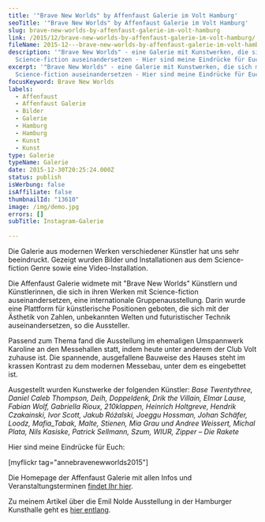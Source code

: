 ```yaml
---
title: '"Brave New Worlds" by Affenfaust Galerie im Volt Hamburg'
seoTitle: '"Brave New Worlds" by Affenfaust Galerie im Volt Hamburg'
slug: brave-new-worlds-by-affenfaust-galerie-im-volt-hamburg
link: /2015/12/brave-new-worlds-by-affenfaust-galerie-im-volt-hamburg/
fileName: 2015-12---brave-new-worlds-by-affenfaust-galerie-im-volt-hamburg.md
description: '"Brave New Worlds" - eine Galerie mit Kunstwerken, die sich mit
  Science-fiction auseinandersetzen - Hier sind meine Eindrücke für Euch.'
excerpt: '"Brave New Worlds" - eine Galerie mit Kunstwerken, die sich mit
  Science-fiction auseinandersetzen - Hier sind meine Eindrücke für Euch.'
focusKeyword: Brave New Worlds
labels:
  - Affenfaust
  - Affenfaust Galerie
  - Bilder
  - Galerie
  - Hamburg
  - Hamburg
  - Kunst
  - Kunst
type: Galerie
typeName: Galerie
date: 2015-12-30T20:25:24.000Z
status: publish
isWerbung: false
isAffiliate: false
thumbnailId: "13610"
image: /img/demo.jpg
errors: []
subTitle: Instagram-Galerie
  
---
```


Die Galerie aus modernen Werken verschiedener Künstler hat uns sehr beeindruckt.
Gezeigt wurden Bilder und Installationen aus dem Science-fiction Genre sowie
eine Video-Installation.

Die Affenfaust Galerie widmete mit "Brave New Worlds" Künstlern und
Künstlerinnen, die sich in ihren Werken mit Science-fiction auseinandersetzen,
eine internationale Gruppenausstellung. Darin wurde eine Plattform für
künstlerische Positionen geboten, die sich mit der Ästhetik von Zahlen,
unbekannten Welten und futuristischer Technik auseinandersetzen, so die
Aussteller.

Passend zum Thema fand die Ausstellung im ehemaligen Umspannwerk Karoline an den
Messehallen statt, indem heute unter anderem der Club Volt zuhause ist. Die
spannende, ausgefallene Bauweise des Hauses steht im krassen Kontrast zu dem
modernen Messebau, unter dem es eingebettet ist.

Ausgestellt wurden Kunstwerke der folgenden Künstler: _Base Twentythree, Daniel
Caleb Thompson, Deih, Doppeldenk, Drik the Villain, Elmar Lause, Fabian Wolf,
Gabriella Rioux, 210klappen, Heinrich Holtgreve, Hendrik Czakainski, Ivor Scott,
Jakub Różalski, Joeggu Hossman, Johan Schäfer, Loodz, Mafia_Tabak, Malte,
Stienen, Mia Grau und Andree Weissert, Michal Plata, Nils Kasiske, Patrick
Sellmann, Szum, WIUR, Zipper – Die Rakete_

Hier sind meine Eindrücke für Euch:

[myflickr tag="annebravenewworlds2015"]

Die Homepage der Affenfaust Galerie mit allen Infos und Veranstaltungsterminen
[findet Ihr hier](http://www.affenfaust.org/de).

Zu meinem Artikel über die Emil Nolde Ausstellung in der Hamburger Kunsthalle
geht es [hier entlang](/2015/11/emil-nolde-in-der-hamburger-kunsthalle/).

  
